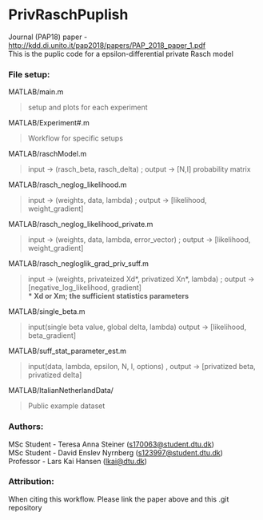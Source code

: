 # PrivRaschPuplish
Journal (PAP18) paper - http://kdd.di.unito.it/pap2018/papers/PAP_2018_paper_1.pdf<br />
This is the puplic code for a epsilon-differential private Rasch model

### File setup:
MATLAB/main.m <br />
> setup and plots for each experiment<br />

MATLAB/Experiment#.m<br />
> Workflow for specific setups

MATLAB/raschModel.m<br />
> input -> (rasch_beta, rasch_delta) ; output -> [N,I] probability matrix

MATLAB/rasch_neglog_likelihood.m<br />
> input -> (weights, data, lambda) ; output -> [likelihood, weight_gradient]

MATLAB/rasch_neglog_likelihood_private.m<br />
> input -> (weights, data, lambda, error_vector) ; output -> [likelihood, weight_gradient]

MATLAB/rasch_negloglik_grad_priv_suff.m<br />
> input -> (weights, privateized Xd*, privatized Xn*, lambda) ; output -> [negative_log_likelihood, gradient]<br />
__\* Xd or Xm; the sufficient statistics parameters__

MATLAB/single_beta.m<br />
> input(single beta value, global delta, lambda)  output -> [likelihood, beta_gradient]

MATLAB/suff_stat_parameter_est.m<br />
> input(data, lambda, epsilon, N, I, options) , output -> [privatized beta, privatized delta]

MATLAB/ItalianNetherlandData/<br />
> Public example dataset

### Authors:
MSc Student - Teresa Anna Steiner (s170063@student.dtu.dk)<br /> 
MSc Student - David Enslev Nyrnberg (s123997@student.dtu.dk)<br /> 
Professor - Lars Kai Hansen (lkai@dtu.dk)<br /> 

### Attribution:
When citing this workflow. Please link the paper above and this .git repository
